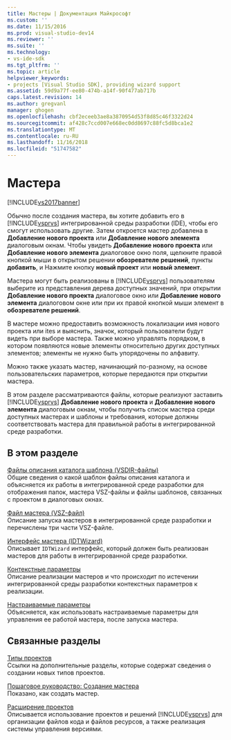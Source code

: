 ```yaml
---
title: Мастеры | Документация Майкрософт
ms.custom: ''
ms.date: 11/15/2016
ms.prod: visual-studio-dev14
ms.reviewer: ''
ms.suite: ''
ms.technology:
- vs-ide-sdk
ms.tgt_pltfrm: ''
ms.topic: article
helpviewer_keywords:
- projects [Visual Studio SDK], providing wizard support
ms.assetid: 59d9a77f-ee80-474b-a14f-90f477ab717b
caps.latest.revision: 14
ms.author: gregvanl
manager: ghogen
ms.openlocfilehash: cbf2eceeb3ae8a3870954d53f8d85c46f3322d24
ms.sourcegitcommit: af428c7ccd007e668ec0dd8697c88fc5d8bca1e2
ms.translationtype: MT
ms.contentlocale: ru-RU
ms.lasthandoff: 11/16/2018
ms.locfileid: "51747582"
---
```

# <a name="wizards"></a>Мастера
[!INCLUDE[vs2017banner](../../includes/vs2017banner.md)]

Обычно после создания мастера, вы хотите добавить его в [!INCLUDE[vsprvs](../../includes/vsprvs-md.md)] интегрированной среды разработки (IDE), чтобы его смогут использовать другие. Затем откроется мастер добавлена в **Добавление нового проекта** или **Добавление нового элемента** диалоговым окнам. Чтобы увидеть **Добавление нового проекта** или **Добавление нового элемента** диалоговое окно поля, щелкните правой кнопкой мыши в открытом решении **обозревателе решений**, пункты **добавить**, и Нажмите кнопку **новый проект** или **новый элемент**.  
  
 Мастера могут быть реализованы в [!INCLUDE[vsprvs](../../includes/vsprvs-md.md)] пользователям выберите из представления дерева доступных значений, при открытии **Добавление нового проекта** диалоговое окно или **Добавление нового элемента** диалоговом окне или при их правой кнопкой мыши элемент в **обозревателе решений**.  
  
 В мастере можно предоставить возможность локализации имя нового проекта или ites и выяснить, значок, который пользователи будут видеть при выборе мастера. Также можно управлять порядком, в котором появляются новые элементы относительно других доступных элементов; элементы не нужно быть упорядочены по алфавиту.  
  
 Можно также указать мастер, начинающий по-разному, на основе пользовательских параметров, которые передаются при открытии мастера.  
  
 В этом разделе рассматриваются файлы, которые реализуют заставить [!INCLUDE[vsprvs](../../includes/vsprvs-md.md)] **Добавление нового проекта** и **Добавление нового элемента** диалоговым окнам, чтобы получить список мастера среди доступных мастерах и шаблоны и требования, которые должны соответствовать мастера для правильной работы в интегрированной среде разработки.  
  
## <a name="in-this-section"></a>В этом разделе  
 [Файлы описания каталога шаблона (VSDIR-файлы)](../../extensibility/internals/template-directory-description-dot-vsdir-files.md)  
 Общие сведения о какой шаблон файлы описания каталога и объясняется их работы в интегрированной среде разработки для отображения папок, мастера VSZ-файлы и файлы шаблонов, связанных с проектом в диалоговых окнах.  
  
 [Файл мастера (VSZ-файл)](../../extensibility/internals/wizard-dot-vsz-file.md)  
 Описание запуска мастеров в интегрированной среде разработки и перечислены три части VSZ-файле.  
  
 [Интерфейс мастера (IDTWizard)](../../extensibility/internals/wizard-interface-idtwizard.md)  
 Описывает `IDTWizard` интерфейс, который должен быть реализован мастеров для работы в интегрированной среде разработки.  
  
 [Контекстные параметры](../../extensibility/internals/context-parameters.md)  
 Описание реализации мастеров и что происходит по истечении интегрированной среды разработки контекстных параметров к реализации.  
  
 [Настраиваемые параметры](../../extensibility/internals/custom-parameters.md)  
 Объясняется, как использовать настраиваемые параметры для управления ее работой мастера, после запуска мастера.  
  
## <a name="related-sections"></a>Связанные разделы  
 [Типы проектов](../../extensibility/internals/project-types.md)  
 Ссылки на дополнительные разделы, которые содержат сведения о создании новых типов проектов.  
  
 [Пошаговое руководство: Создание мастера](http://msdn.microsoft.com/library/adb41fe9-fcca-4e87-bf4f-bf2fa68e8b06)  
 Показано, как создать мастер.  
  
 [Расширение проектов](../../extensibility/extending-projects.md)  
 Описывается использование проектов и решений [!INCLUDE[vsprvs](../../includes/vsprvs-md.md)] для организации файлов кода и файлов ресурсов, а также реализация системы управления версиями.

